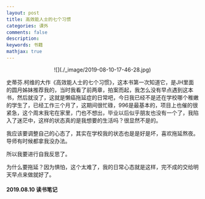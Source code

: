 ```yaml
---
layout: post
title: 高效能人士的七个习惯
categories: 课外
comments: false
description: 
keywords: 书籍
mathjax: true
---
```


<center>
![](./_image/2019-08-10-17-46-28.jpg)
</center>

史蒂芬.柯维的大作《高效能人士的七个习惯》，这本书第一次知道它，是JH里面的圆月姊妹推荐我的，当时我看了前两章，拍案而起，我怎么没有早点遇到这本书，然后就没了，这就是懒癌拖延症的日常吧，今日我已经不是还在学校哪个稚嫩的学生了，已经工作三个月了，这期间很忙碌，996是最基本的，项目上也催的很紧急，这个周末我宅在家里，门也不想出，毕业以后似乎朋友也没有一个了，我陷入了迷茫中，这样的状态真的是我想要的生活吗？很显然不是的。


我应该要调整自己的心态了，其实在学校我的状态也是是好是坏，喜欢拖延熬夜。导师有时候都拿我没办法。

所以我要进行自我反思了。

为什么要拖延？因为惧怕，这个太难了，我的日常心态就是这样，完不成的交给明天早点来做就好了。

#### 2019.08.10 读书笔记


